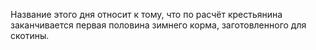 Название этого дня относит к тому, что по расчёт крестьянина заканчивается первая половина зимнего корма, заготовленного для скотины.